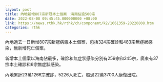 ```yaml
---
layout: post
title: 內地新增807宗新冠本土個案　海南佔逾500宗
date: 2022-08-08 09:45:45.000000000 +08:00
link: https://news.rthk.hk/rthk/ch/component/k2/1661359-20220808.htm
categories: rthk
---
```


內地過去一日新增807宗新冠病毒本土個案，包括324宗確診和483宗無症狀感染，無新增死亡個案。

新增本土個案以海南佔最多，確診和無症狀感染分別有259宗和245宗，廣東有37宗本土確診和6宗無症狀感染。

內地累計23萬1266宗確診，5226人死亡，超過22萬3700人康復出院。

